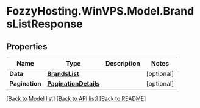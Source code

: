 # FozzyHosting.WinVPS.Model.BrandsListResponse
## Properties

Name | Type | Description | Notes
------------ | ------------- | ------------- | -------------
**Data** | [**BrandsList**](BrandsList.md) |  | [optional] 
**Pagination** | [**PaginationDetails**](PaginationDetails.md) |  | [optional] 

[[Back to Model list]](../README.md#documentation-for-models) [[Back to API list]](../README.md#documentation-for-api-endpoints) [[Back to README]](../README.md)

